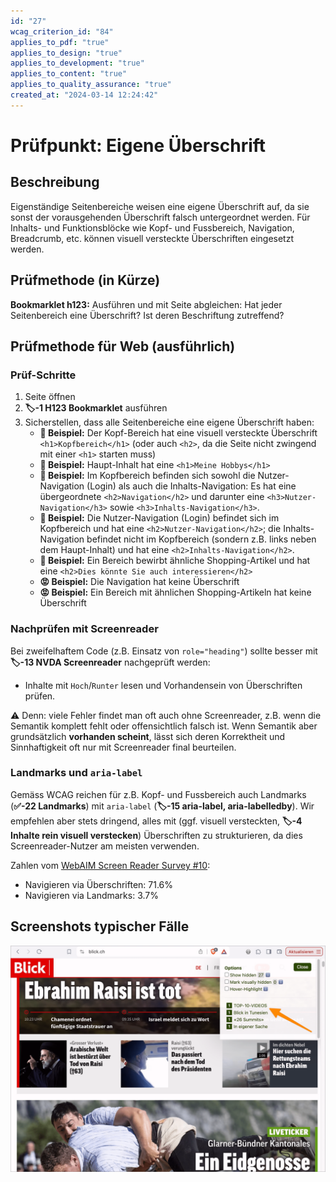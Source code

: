 ```yaml
---
id: "27"
wcag_criterion_id: "84"
applies_to_pdf: "true"
applies_to_design: "true"
applies_to_development: "true"
applies_to_content: "true"
applies_to_quality_assurance: "true"
created_at: "2024-03-14 12:24:42"
---
```


# Prüfpunkt: Eigene Überschrift

## Beschreibung

Eigenständige Seitenbereiche weisen eine eigene Überschrift auf, da sie sonst der vorausgehenden Überschrift falsch untergeordnet werden. Für Inhalts- und Funktionsblöcke wie Kopf- und Fussbereich, Navigation, Breadcrumb, etc. können visuell versteckte Überschriften eingesetzt werden.

## Prüfmethode (in Kürze)

**Bookmarklet h123:** Ausführen und mit Seite abgleichen: Hat jeder Seitenbereich eine Überschrift? Ist deren Beschriftung zutreffend?

## Prüfmethode für Web (ausführlich)

### Prüf-Schritte

1. Seite öffnen
1. **🏷️-1 H123 Bookmarklet** ausführen
1. Sicherstellen, dass alle Seitenbereiche eine eigene Überschrift haben:
    - **🙂 Beispiel:** Der Kopf-Bereich hat eine visuell versteckte Überschrift `<h1>Kopfbereich</h1>` (oder auch `<h2>`, da die Seite nicht zwingend mit einer `<h1>` starten muss)
    - **🙂 Beispiel:** Haupt-Inhalt hat eine `<h1>Meine Hobbys</h1>`
    - **🙂 Beispiel:** Im Kopfbereich befinden sich sowohl die Nutzer-Navigation (Login) als auch die Inhalts-Navigation: Es hat eine übergeordnete `<h2>Navigation</h2>` und darunter eine `<h3>Nutzer-Navigation</h3>` sowie `<h3>Inhalts-Navigation</h3>`.
    - **🙂 Beispiel:** Die Nutzer-Navigation (Login) befindet sich im Kopfbereich und hat eine `<h2>Nutzer-Navigation</h2>`; die Inhalts-Navigation befindet nicht im Kopfbereich (sondern z.B. links neben dem Haupt-Inhalt) und hat eine `<h2>Inhalts-Navigation</h2>`.
    - **🙂 Beispiel:** Ein Bereich bewirbt ähnliche Shopping-Artikel und hat eine `<h2>Dies könnte Sie auch interessieren</h2>`
    - **😡 Beispiel:** Die Navigation hat keine Überschrift
    - **😡 Beispiel:** Ein Bereich mit ähnlichen Shopping-Artikeln hat keine Überschrift

### Nachprüfen mit Screenreader

Bei zweifelhaftem Code (z.B. Einsatz von `role="heading"`) sollte besser mit **🏷️-13 NVDA Screenreader** nachgeprüft werden:

- Inhalte mit `Hoch`/`Runter` lesen und Vorhandensein von Überschriften prüfen.

⚠️ Denn: viele Fehler findet man oft auch ohne Screenreader, z.B. wenn die Semantik komplett fehlt oder offensichtlich falsch ist. Wenn Semantik aber grundsätzlich **vorhanden scheint**, lässt sich deren Korrektheit und Sinnhaftigkeit oft nur mit Screenreader final beurteilen.

### Landmarks und `aria-label`

Gemäss WCAG reichen für z.B. Kopf- und Fussbereich auch Landmarks (**✅-22 Landmarks**) mit `aria-label` (**🏷️-15 aria-label, aria-labelledby**). Wir empfehlen aber stets dringend, alles mit (ggf. visuell versteckten, **🏷️-4 Inhalte rein visuell verstecken**) Überschriften zu strukturieren, da dies Screenreader-Nutzer am meisten verwenden.

Zahlen vom [WebAIM Screen Reader Survey #10](https://webaim.org/projects/screenreadersurvey10/):

- Navigieren via Überschriften: 71.6%
- Navigieren via Landmarks: 3.7%

## Screenshots typischer Fälle

![Blick hat kaum Überschriften trotz sehr vieler Inhalte](images/blick-hat-kaum-berschriften-trotz-sehr-vieler-inhalte.png)